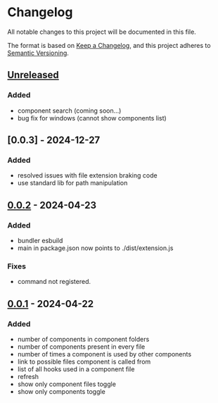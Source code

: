 # Changelog

All notable changes to this project will be documented in this file.

The format is based on [Keep a Changelog](https://keepachangelog.com/en/1.1.0/),
and this project adheres to [Semantic Versioning](https://semver.org/spec/v2.0.0.html).

## [Unreleased]

### Added

- component search (coming soon...)
- bug fix for windows (cannot show components list)

## [0.0.3] - 2024-12-27

### Added

- resolved issues with file extension braking code
- use standard lib for path manipulation

## [0.0.2] - 2024-04-23

### Added

- bundler esbuild
- main in package.json now points to ./dist/extension.js

### Fixes

- command not registered.

## [0.0.1] - 2024-04-22

### Added

- number of components in component folders
- number of components present in every file
- number of times a component is used by other components
- link to possible files component is called from
- list of all hooks used in a component file
- refresh
- show only component files toggle
- show only components toggle

[unreleased]: https://github.com/Sourcepride/react-component-profiler/releases/tag/0.0.2...HEAD
[0.0.1]: https://github.com/Sourcepride/react-component-profiler/releases/tag/0.0.1
[0.0.2]: https://github.com/Sourcepride/react-component-profiler/releases/tag/0.0.2
